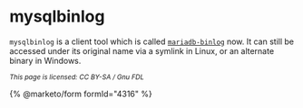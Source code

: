 # mysqlbinlog

`mysqlbinlog` is a client tool which is called [`mariadb-binlog`](using-mariadb-binlog.md) now. It can still be accessed under its original name via a symlink in Linux, or an alternate binary in Windows.

<sub>_This page is licensed: CC BY-SA / Gnu FDL_</sub>

{% @marketo/form formId="4316" %}
